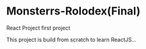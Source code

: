 
# Monsterrs-Rolodex(Final)
React Project first project

This project is build from scratch to learn ReactJS...
